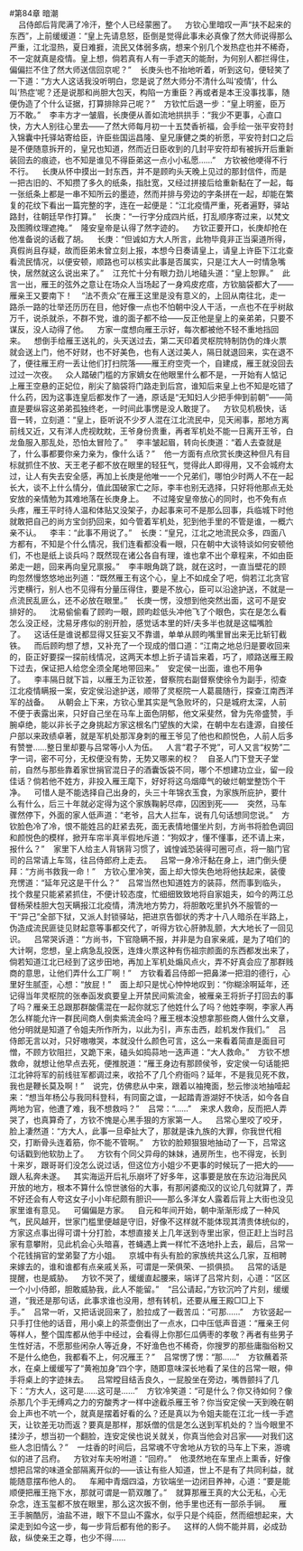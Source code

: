 #第84章 暗潮<br />    吕侍郎后背爬满了冷汗，整个人已经蒙圈了。    方钦心里暗叹一声“扶不起来的东西”，上前缓缓道：“皇上先请息怒，臣倒是觉得此事未必真像了然大师说得那么严重，江北湿热，夏日难捱，流民又体弱多病，想来个别几个发热症也并不稀奇，不一定就真是疫情。皇上想，倘若真有人有一手遮天的能耐，为何别人都拦得住，偏偏拦不住了然大师送信回京呢？”    长庚头也不抬地听着，听到这句，便轻笑了一下道：“方大人这话我没听明白，您是说了然大师分不清什么叫‘疫情’，什么叫‘热症’呢？还是说那和尚胆大包天，构陷一方重臣？再或者是本王没事找事，随便伪造了个什么证据，打算排除异己呢？”    方钦忙后退一步：“皇上明鉴，臣万万不敢。”    李丰方才一皱眉，长庚便从善如流地拱拱手：“我少不更事，心直口快，方大人别往心里去——了然大师每月初一十五焚香祈福，会手绘一张平安符封入锦囊中托驿站寄给臣，许臣些国运昌隆、皇兄康健之类的祈愿，平安符封口之后是不便随意拆开的，皇兄也知道，然而近日臣收到的几封平安符却有被拆开后重新装回去的痕迹，也不知是谁见不得臣弟这一点小小私愿……”    方钦被他哽得不行不行。    长庚从怀中摸出一封东西，并不是顾昀头天晚上见过的那封信件，而是一把古旧的、不知攒了多久的纸条，指肚宽，又经过拼接后给重新黏在了一起，每一张纸条上都是一串不知所云的墨迹，然而并排与旁边的字条拼在一起，却能在繁复的花纹下看出一篇完整的字，连在一起便是：“江北疫情严重，死者遍野，驿站路封，往朝廷早作打算。”    长庚：“一行字分成四片纸，打乱顺序寄过来，以梵文及图腾纹理遮掩。”    隆安皇帝是认得了然字迹的。    方钦正要开口，长庚却抢在他准备说的话截了胡。    长庚：“但诚如方大人所言，此物毕竟非正当渠道所得，真假尚且存疑，故而臣弟未曾立刻上报，本想今日奏请皇上，请皇上许臣下江北查看流民情况，以便安顿，顺路也可以核实此事是否属实，只是江大人一时情急嘴快，居然就这么说出来了。”    江充忙十分有眼力劲儿地磕头道：“皇上恕罪。”    此言一出，雁王的弦外之意让在场众人当场起了一身鸡皮疙瘩，方钦脑袋都大了——雁亲王又要南下！    “法不责众”在雁王这里是没有意义的，上回从南往北，走一路杀一路的壮举还历历在目，他好像一点也不怕朝中没人干活，一点也不在乎树敌万千，说杀就杀，不群不党，谁的面子都不给——反正他是皇上的亲弟弟，只要不谋反，没人动得了他。    方家一度想向雁王示好，每次都被他不轻不重地挡回来。    想倒手给雁王送礼的，头天送过去，第二天印着灵枢院特制防伪的烽火票就会送上门，他不好财，也不好美色，也有人送过美人，隔日就退回来，实在退不了，便往雁王府一丢让他们打扫院落——雁王府空壳一个，自建成，雁王就没回去过过一次夜。    众人踏破门槛的方家嫡女在他眼里什么都不是，一开始有人惦记上雁王空悬的正妃位，削尖了脑袋将门路走到后宫，谁知后来皇上也不知是吃错了什么药，因为这事连皇后都发作了一通，原话是“无知妇人少把手伸到前朝”——简直是要纵容这弟弟孤独终老，一时间此事愣是没人敢提了。    方钦见机极快，话音一转，立刻道：“皇上，臣听说不少歹人混在江北流民中，见天闹事，那地方离前线又近，又有洋人虎视眈眈，王爷身份贵重，再者军机处不能一日离开王爷，白龙鱼服入那乱处，恐怕太冒险了。”    李丰皱起眉，转向长庚道：“着人去查就是了，什么事都要你亲力亲为，像什么话？”    他一方面有点欣赏长庚这种但凡有目标就抓住不放、天王老子都不放在眼里的轻狂气，觉得此人即得用，又不会城府太过，让人有失去安全感，再加上长庚是他唯一一个兄弟们，哪怕少时两人不在一起长大，谈不上什么情分，值此国破家亡之际，李丰也别无选择，只好将他那点无处安放的亲情勉为其难地落在长庚身上。    不过隆安皇帝放心的同时，也不免有点头疼，雁王平时待人温和体贴又没架子，办起事来可不是那么回事，兵临城下时他就敢把自己的尚方宝剑扔回来，如今管着军机处，犯到他手里的不管是谁，一概六亲不认。    李丰：“此事不用说了。”    长庚：“皇兄，江北之地流民众多，四面八方都有，不知是个什么情况，我们连看都没看一眼，只在朝中大谈特谈如何安顿他们，不也是纸上谈兵吗？既然现在诸公各自有理，谁也拿不出个章程来，不如由臣弟走一趟，回来再向皇兄禀报。”    李丰眼角跳了跳，就在这时，一直当壁花的顾昀忽然慢悠悠地出列道：“既然雁王有这个心，皇上不如成全了吧，倘若江北贪官污吏横行，别人也不见得有分量压得住，要是不放心，臣可以沿途护送，不就是一点流民乱匪么，还不必放在眼里。”    长庚一愣，没想到他突然出面，这可不是安排好的。    沈易偷偷看了顾昀一眼，顾昀趁低头冲他飞了个眼色，实在是怎么看怎么没正经，沈易牙疼似的别开脸，感觉话本里的奸/夫多半也就是这幅嘴脸了。    这话任是谁说都显得又狂妄又不靠谱，单单从顾昀嘴里冒出来无比斩钉截铁。    而后顾昀想了想，又补充了一个现成的借口道：“江南之地总归是要收回来的，臣正好要探一探前线情况，这两天本想上折子请旨来着，巧了，顺路送雁王殿下过去，保证把人给您全须全尾地带回来。”    安定侯一出面，谁也不用争了。    李丰隔日就下旨，以雁王为正钦差，督察院右副督察使徐令为副手，彻查江北疫情瞒报一案，安定侯沿途护送，顺带了灵枢院一人葛晨随行，探查江南西洋军的战备。    从朝会上下来，方钦心里其实是气急败坏的，只是城府太深，人前不便于表露出来，只好自己坐在马车上面色阴郁，他文采斐然，曾为先帝盛赞，手腕卓绝，能以非长子之身挑起方家这根名门望族的大梁，在朝中左右逢源，自接任户部以来政绩卓著，就是军机处那浑身刺的雁王爷见了他也和颜悦色，人前人后多有赞誉……整日里却要与吕常等小人为伍。    人言“君子不党”，可人又言“权势”二字一词，密不可分，无权便没有势，无势又哪来的权？    自圣人门下登天子堂前，自然与那些靠着家世捐官混日子的酒囊饭袋不同，哪个不想建功立业，留一段佳话？倘若他不姓方，非投入雁王麾下，好好将这乌烟瘴气的破烂朝堂整饬个干净。    可惜人是不能选择自己出身的，头三十年锦衣玉食，为家族所庇护，要什么有什么，后三十年就必定得为这个家族鞠躬尽瘁，囚困到死——    突然，马车骤然停下，外面的家人低声道：“老爷，吕大人拦车，说有几句话想同您说。”    方钦脸色冷了冷，恨不能姓吕的赶紧去死，面无表情地僵坐片刻，方尚书将脸色调回和颜悦色的模样，掀开车帘半真半假地斥道：“狗奴才，懂不懂事，还不请上来，报什么？”    家里下人给主人背锅背习惯了，诚惶诚恐装得可圈可点，将一脑门官司的吕常请上车驾，往吕侍郎府上走去。    吕常一身冷汗黏在身上，进门倒头便拜：“方尚书救我一命！”    方钦心里冷笑，面上却大惊失色地将他扶起来，装傻充愣道：“延年兄这是干什么？”    吕常当然也知道姓方的装蒜，然而事到临头，找个救星只能紧紧抓住，不便计较态度，忙细细致致地将自家姐夫，如今的两江总督杨荣桂胆大包天瞒报江北疫情，清洗地方势力，将胆敢吃里扒外不服管的一干“异己”全部下狱，又派人封锁驿站，把进京告御状的秀才十八人暗杀在半路上，伪造成流民匪徒见财起意等事都交代了，听得方钦心肝肺乱颤，大大地长了一回见识。    吕常哭诉道：“方尚书，下官隐瞒不报，并非是为自家亲戚，是为了咱们的大计啊，您想，皇上病急乱投医，连烽火票这种有伤祖宗颜面的东西都发出来了，倘若知道江北已经到了这步田地，再加上军机处煽风点火，弄不好真会应了那群贱商的意思，让他们弄什么工厂啊！”    方钦看着吕侍郎一把鼻涕一把泪的德行，心里好生腻歪，心想：“放屁！”    面上却只是忧心忡忡地叹到：“你糊涂啊延年，还记得当年灵枢院的张奉函发疯要皇上开禁民间紫流金，被雁亲王将折子打回去的事了吗？雁亲王总跟那群酸儒混在一起你就忘了他姓什么了吗？他姓李啊，李家人再怎么样能允许一群民间商人倒卖紫流金吗？雁王根本没想拿那些商人做什么文章，他分明就是知道了令姐夫所作所为，以此为引，声东击西，趁机发作我们。”    吕侍郎无言以对，只好嗷嗷哭，本就没什么颜色可言，这么一来看着简直是面目可憎，不顾方钦阻拦，又跪下来，磕头如捣蒜地一迭声道：“大人救命。”    方钦不想救命，就想让他早点去死，便推脱道：“雁王身边有那顾侯爷，安定侯一句话能把江北钟将军的前线驻军都调过来，收拾不了几个府衙吗？延年，不是我见死不救，我也是鞭长莫及啊！”    说完，仿佛悲从中来，跟着以袖掩面，愁云惨淡地抽噎起来：“想当年杨公与我同科登科，有同窗之谊，一起踏青游湖好不快活，如今各自两地为官，他遭了难，我不想救吗？”    吕常：“……”    来求人救命，反而把人弄哭了，也真算奇了，方钦不愧是心黑手狠的方家第一人。    吕常心里咬了咬牙，脸上凄然道：“方大人，此事一旦牵扯大了，那就是诛九族的大罪，你我世代相交，打断骨头连着筋，你不能不管啊。”    方钦的脸颊狠狠地抽动了一下，吕常这句话戳到他软肋上了。    方钦有个同父异母的妹妹，通房所生，也不得宠，长到十来岁，跟哥哥们没怎么说过话，但这位方小姐少不更事的时候玩了一把大的——跟人私奔未遂。    其实海运开后礼乐崩坏了好多年，这事要是放在东边沿海民风开放的地方，根本不算什么惊世骇俗的大事，有那闲婆痴汉的议论几句就算了，弄不好还会有人夸这女子小小年纪颇有胆识——那么多洋女人露着后背上大街也没见家里谁有意见。    可偏偏是方家。    自元和年间开始，朝中渐渐形成了一种风气，民风越开，世家门槛里便越是守旧，好像不这样就不能体现其清贵体统似的，方家这点事出得可谓十分打脸，本想直接关上几年送到寺里出家，但正赶上当时吕家有意攀附，见此机会心头暗喜，苍蝇遇上粪一样忙不迭地扑上去，最后，吕常一个花钱捐官的堂弟娶了方小姐。    京城中有头有脸的家族统共这么几家，互相聘来嫁去的，谁和谁都有点亲戚关系，可谓是一荣俱荣、一损俱损。    吕常的话是提醒，也是威胁。    方钦不哭了，缓缓直起腰来，端详了吕常片刻，心道：“区区一个小小侍郎，胆敢威胁我，此人不能留。”    “吕公请起，”方钦沉吟了片刻，缓缓道，“我还是那句话，此事求谁也没用，想有转机，还要从雁王殿□□上下手。”    吕常一听，又把话说回来了，脸拉成了一截苦瓜：“可那……”    方钦竖起一只手打住他的话音，用小桌上的茶壶倒出了一点水，口中压低声音道：“雁亲王何等样人，整个国库都从他手中经过，会看得上你那仨瓜俩枣的孝敬？再者有些男子生性好洁，不愿那些闲杂人等近身，不好渔色也不稀奇，你搜罗的那些庸脂俗粉又不是什么绝色，我都看不上，何况雁王？”    吕常愣了愣：“那……”    方钦蘸着茶水，在桌上缓缓写了“黄袍加身”四个字，随即意味深长地看了呆住的吕常一眼，伸手将桌上的字迹抹去。    吕常瞠目结舌良久，一屁股坐在旁边，嘴唇颤抖了几下：“方大人，这可是……这可是……”    方钦冷笑道：“可是什么？你又待如何？像杀那几个手无缚鸡之力的穷酸秀才一样中途截杀雁王爷？你当安定侯一天到晚在朝会上声也不吭一个，就真是摆着好看的么？还是真以为令姐夫能在江北一线一手遮天，让钦差无功而返？要真是那样，那妖僧的信是怎么送到军机处的？当今眼里不揉沙子，想当初一个翻脸，连安定侯也说关就关，你真当他会对吕家——对我们这些人念旧情么？”    一炷香的时间后，吕常魂不守舍地从方钦的马车上下来，游魂似的进了吕府。    方钦对车夫吩咐道：“回府。”    他漠然地在车里点上熏香，好像想把吕常的味道全部隔离开似的——该让有些人知道，世上不是有了共同利益，就能随意摆布他人的。    车厢中青烟四溢，方钦端坐一边闭目养神，心道：“要是能顺便把雁王拖下水，那就可谓是一箭双雕了。”    就算那雁王真的大公无私，心无杂念，连玉玺都不放在眼里，那么这次扳不倒，他手里也还有一部杀手锏。    雁王手腕酷厉，油盐不进，眼下不显山不露水，似乎只是个纯臣，然而细想起来，大梁走到如今这一步，每一步背后都有他的影子。    这样的人倘不能并肩，必成劲敌，纵使亲王之尊，也少不得……